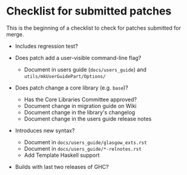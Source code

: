# Checklist for submitted patches


This is the beginning of a checklist to check for patches submitted for merge.

- Includes regression test?

- Does patch add a user-visible command-line flag?

  - Document in users guide (`docs/users_guide`) and `utils/mkUserGuidePart/Options/`

- Does patch change a core library (e.g. `base`)?

  - Has the Core Libraries Committee approved?
  - Document change in migration guide on Wiki
  - Document change in the library's changelog
  - Document change in the users guide release notes

- Introduces new syntax?

  - Document in `docs/users_guide/glasgow_exts.rst`
  - Document in `docs/users_guide/*-relnotes.rst`
  - Add Template Haskell support

- Builds with last two releases of GHC?

